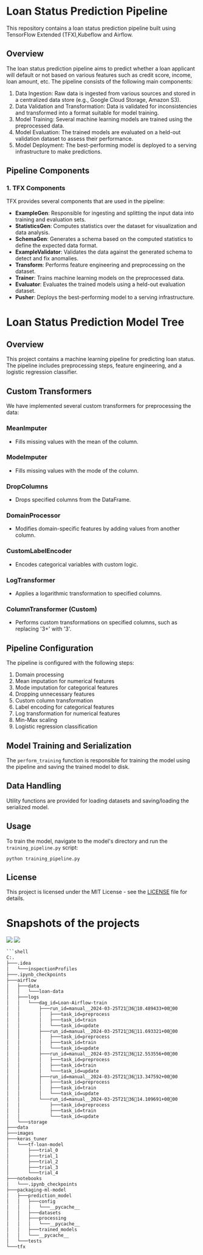 # Loan Status Prediction Pipeline

This repository contains a loan status prediction pipeline built using TensorFlow Extended (TFX),Kubeflow and Airflow.

## Overview

The loan status prediction pipeline aims to predict whether a loan applicant will default or not based on various features such as credit score, income, loan amount, etc. The pipeline consists of the following main components:

1. Data Ingestion: Raw data is ingested from various sources and stored in a centralized data store (e.g., Google Cloud Storage, Amazon S3).
2. Data Validation and Transformation: Data is validated for inconsistencies and transformed into a format suitable for model training.
3. Model Training: Several machine learning models are trained using the preprocessed data.
4. Model Evaluation: The trained models are evaluated on a held-out validation dataset to assess their performance.
5. Model Deployment: The best-performing model is deployed to a serving infrastructure to make predictions.

## Pipeline Components

### 1. TFX Components

TFX provides several components that are used in the pipeline:

- **ExampleGen**: Responsible for ingesting and splitting the input data into training and evaluation sets.
- **StatisticsGen**: Computes statistics over the dataset for visualization and data analysis.
- **SchemaGen**: Generates a schema based on the computed statistics to define the expected data format.
- **ExampleValidator**: Validates the data against the generated schema to detect and fix anomalies.
- **Transform**: Performs feature engineering and preprocessing on the dataset.
- **Trainer**: Trains machine learning models on the preprocessed data.
- **Evaluator**: Evaluates the trained models using a held-out evaluation dataset.
- **Pusher**: Deploys the best-performing model to a serving infrastructure.

# Loan Status Prediction Model Tree


## Overview
This project contains a machine learning pipeline for predicting loan status. The pipeline includes preprocessing steps, feature engineering, and a logistic regression classifier.

## Custom Transformers
We have implemented several custom transformers for preprocessing the data:

### MeanImputer
- Fills missing values with the mean of the column.

### ModeImputer
- Fills missing values with the mode of the column.

### DropColumns
- Drops specified columns from the DataFrame.

### DomainProcessor
- Modifies domain-specific features by adding values from another column.

### CustomLabelEncoder
- Encodes categorical variables with custom logic.

### LogTransformer
- Applies a logarithmic transformation to specified columns.

### ColumnTransformer (Custom)
- Performs custom transformations on specified columns, such as replacing '3+' with '3'.

## Pipeline Configuration
The pipeline is configured with the following steps:
1. Domain processing
2. Mean imputation for numerical features
3. Mode imputation for categorical features
4. Dropping unnecessary features
5. Custom column transformation
6. Label encoding for categorical features
7. Log transformation for numerical features
8. Min-Max scaling
9. Logistic regression classification

## Model Training and Serialization
The `perform_training` function is responsible for training the model using the pipeline and saving the trained model to disk.

## Data Handling
Utility functions are provided for loading datasets and saving/loading the serialized model.

## Usage
To train the model, navigate to the model's directory and run the `training_pipeline.py` script:

```shell
python training_pipeline.py
```
## License

This project is licensed under the MIT License - see the [LICENSE](LICENSE) file for details.

# Snapshots of the projects
<img src=https://raw.githubusercontent.com/IAMPathak2702/Loan_status_prediction-TFX-pipeline/main/images/history_model.png>
<img src=https://raw.githubusercontent.com/IAMPathak2702/Loan_status_prediction-TFX-pipeline/main/images/model%20png.png>

```bash
```shell
C:.
├───.idea
│   └───inspectionProfiles
├───.ipynb_checkpoints
├───airflow
│   ├───data
│   │   └───loan-data
│   ├───logs
│   │   └───dag_id=Loan-Airflow-train
│   │       ├───run_id=manual__2024-03-25T213610.489433+0000
│   │       │   ├───task_id=preprocess
│   │       │   ├───task_id=train
│   │       │   └───task_id=update
│   │       ├───run_id=manual__2024-03-25T213611.693321+0000
│   │       │   ├───task_id=preprocess
│   │       │   ├───task_id=train
│   │       │   └───task_id=update
│   │       ├───run_id=manual__2024-03-25T213612.553556+0000
│   │       │   ├───task_id=preprocess
│   │       │   ├───task_id=train
│   │       │   └───task_id=update
│   │       ├───run_id=manual__2024-03-25T213613.347592+0000
│   │       │   ├───task_id=preprocess
│   │       │   ├───task_id=train
│   │       │   └───task_id=update
│   │       └───run_id=manual__2024-03-25T213614.109691+0000
│   │           ├───task_id=preprocess
│   │           ├───task_id=train
│   │           └───task_id=update
│   └───storage
├───data
├───images
├───keras_tuner
│   └───tf-loan-model
│       ├───trial_0
│       ├───trial_1
│       ├───trial_2
│       ├───trial_3
│       └───trial_4
├───notebooks
│   └───.ipynb_checkpoints
├───packaging-ml-model
│   ├───prediction_model
│   │   ├───config
│   │   │   └───__pycache__
│   │   ├───datasets
│   │   ├───processing
│   │   │   └───__pycache__
│   │   ├───trained_models
│   │   └───__pycache__
│   └───tests
└───tfx
```

```

